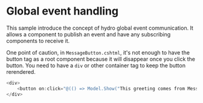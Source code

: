 # Global event handling

This sample introduce the concept of hydro global event communication. It allows a component to publish an event and have any subscribing components to receive it.

One point of caution, in `MessageButton.cshtml`, it's not enough to have the button tag as a root component because it will disappear once you click the button. You need to have a `div` or other container tag to keep the button rerendered. 

```csharp
<div>
    <button on:click="@(() => Model.Show("This greeting comes from MessageButton component"))">Show</button>
</div>
```